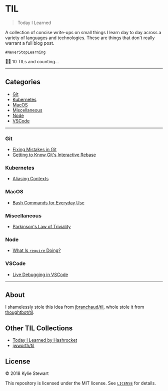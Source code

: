 # TIL

> Today I Learned

A collection of concise write-ups on small things I learn day to day across a
variety of languages and technologies. These are things that don't really
warrant a full blog post.

`#NeverStopLearning`

✍🏼 10 TILs and counting...

---

## Categories

- [Git](#git)
- [Kubernetes](#kubernetes)
- [MacOS](#macos)
- [Miscellaneous](#miscellaneous)
- [Node](#node)
- [VSCode](#vscode)

---
<!--
### CSS

- [Using the Z Index](css/using-z-index.md)
-->

### Git

- [Fixing Mistakes in Git](git/fixing-git-mistakes.md)
- [Getting to Know Git's Interactive Rebase](git/interactive-rebase.md)

<!--
### JavaScript

- [topic](javascript/topic.md)
-->

### Kubernetes

- [Aliasing Contexts](kubernetes/alias-context.md)

### MacOS

- [Bash Commands for Everyday Use](macos/basic-bash-commands.md)

### Miscellaneous

- [Parkinson's Law of Triviality](miscellaneous/bikeshedding.md)

### Node

- [What Is `require` Doing?](node/what-does-require-do.md)

<!--
### Python

- [topic](python/topic.md)

### React

- [topic](react/topic.md)

### React Native

- [topic](react-native/topic.md)
-->

### VSCode

- [Live Debugging in VSCode](vscode/live-debugging.md)

---

## About

I shamelessly stole this idea from [jbranchaud/til](https://github.com/jbranchaud/til), whole stole it from [thoughtbot/til](https://github.com/thoughtbot/til).

## Other TIL Collections

- [Today I Learned by Hashrocket](https://til.hashrocket.com)
- [jwworth/til](https://github.com/jwworth/til)

## License

&copy; 2018 Kylie Stewart

This repository is licensed under the MIT license. See [`LICENSE`](https://github.com/kale-stew/TIL/blob/master/LICENSE) for
details.
